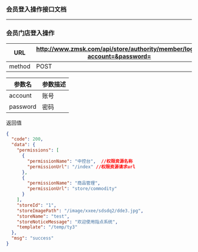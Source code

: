 ### 会员登入操作接口文档 ###
---

### 会员门店登入操作

|URL|http://www.zmsk.com/api/store/authority/member/login?account=&password=|
|---|---|
|method|POST|

|参数名|参数描述|
|---|--|
|account|账号|
|password|密码|

返回值

```json
{
  "code": 200,
  "data": {
    "permissions": [
      {
        "permissionName": "中控台",  //权限资源名称
        "permissionUrl": "/index" //权限资源请求url
      },
      {
        "permissionName": "商品管理",
        "permissionUrl": "store/commodity"
      }
    ],
    "storeId": "1",
    "storeImagePath": "/image/xxee/sdsdq2/dde3.jpg",
    "storeName": "test",
    "storeNoticeMessage": "欢迎使用指点系统",
    "template": "/temp/ty3"
  },
  "msg": "success"
}
```